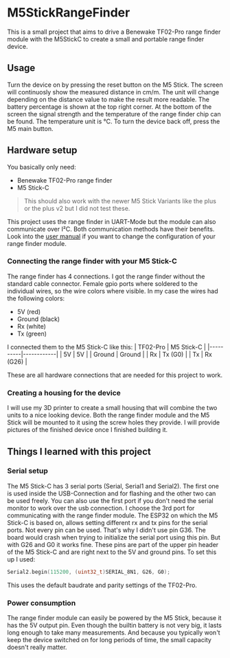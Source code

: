 # M5StickRangeFinder
This is a small project that aims to drive a Benewake TF02-Pro range finder module with the M5StickC to create a small and portable range finder device.

## Usage
Turn the device on by pressing the
reset button on the M5 Stick.
The screen will continuosly show the measured distance
in cm/m. The unit will change depending
on the distance value to make the result more readable.
The battery percentage is shown at the top right corner.
At the bottom of the screen the signal strength
and the temperature of the range finder chip
can be found. The temperature unit is °C.
To turn the device back off, press the M5 main button.

## Hardware setup
You basically only need:
* Benewake TF02-Pro range finder
* M5 Stick-C

> This should also work with the newer M5 Stick Variants like the plus or the plus v2 but I did not test
these.

This project uses the range finder in UART-Mode but the module can also communicate
over I²C. Both communication methods have their benefits.
Look into the [user manual](/TF02-Pro%20Manual.pdf) if you want to change the configuration
of your range finder module.

### Connecting the range finder with your M5 Stick-C
The range finder has 4 connections.
I got the range finder without the standard cable connector.
Female gpio ports where soldered to the individual wires,
so the wire colors where visible.
In my case the wires had the following colors:
* 5V (red)
* Ground (black)
* Rx (white)
* Tx (green)

I connected them to the M5 Stick-C like this:
| TF02-Pro | M5 Stick-C |
|----------|------------|
| 5V | 5V |
| Ground | Ground |
| Rx | Tx (G0) |
| Tx | Rx (G26) |

These are all hardware connections that are needed for this project to work.

### Creating a housing for the device
I will use my 3D printer to create a
small housing that will combine
the two units to a nice looking device.
Both the range finder module and the
M5 Stick will be mounted to it
using the screw holes
they provide.
I will provide pictures of the finished
device once I finished building it.

## Things I learned with this project
### Serial setup
The M5 Stick-C has 3 serial ports (Serial, Serial1 and Serial2).
The first one is used inside the USB-Connection and for flashing and
the other two can be used freely.
You can also use the first port if you don't need
the serial monitor to work over the usb connection.
I choose the 3rd port for communicating with the range finder module.
The ESP32 on which the M5 Stick-C is based on, allows
setting different rx and tx pins for the serial ports.
Not every pin can be used. That's why I didn't
use pin G36. The board would crash when trying
to initialize the serial port using this pin.
But with G26 and G0 it works fine.
These pins are part of the upper pin header of
the M5 Stick-C and are right next to
the 5V and ground pins.
To set this up I used:
```C++
Serial2.begin(115200, (uint32_t)SERIAL_8N1, G26, G0);
```
This uses the default baudrate and parity settings of the TF02-Pro.

### Power consumption
The range finder module can easily be powered by the M5 Stick,
because it has the 5V output pin.
Even though the builtin battery is not very big,
it lasts long enough to take many measurements.
And because you typically won't keep
the device switched on for long periods of time,
the small capacity doesn't really matter.
